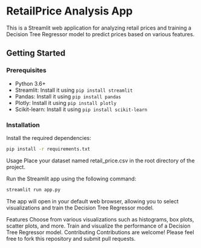 # RetailPrice Analysis App

This is a Streamlit web application for analyzing retail prices and training a Decision Tree Regressor model to predict prices based on various features.

## Getting Started


### Prerequisites

- Python 3.6+
- Streamlit: Install it using `pip install streamlit`
- Pandas: Install it using `pip install pandas`
- Plotly: Install it using `pip install plotly`
- Scikit-learn: Install it using `pip install scikit-learn`

### Installation


Install the required dependencies:

```bash
pip install -r requirements.txt
```

Usage
Place your dataset named retail_price.csv in the root directory of the project.

Run the Streamlit app using the following command:

```bash
streamlit run app.py
```

The app will open in your default web browser, allowing you to select visualizations and train the Decision Tree Regressor model.

Features
Choose from various visualizations such as histograms, box plots, scatter plots, and more.
Train and visualize the performance of a Decision Tree Regressor model.
Contributing
Contributions are welcome! Please feel free to fork this repository and submit pull requests.

